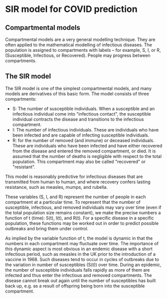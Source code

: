 # SIR model for COVID prediction

## Compartmental models

Compartmental models are a very general modelling technique. They are often applied to the mathematical modelling of infectious diseases. The population is assigned to compartments with labels – for example, S, I, or R, (Susceptible, Infectious, or Recovered). People may progress between compartments. 

## The SIR model

The SIR model is one of the simplest compartmental models, and many models are derivatives of this basic form. The model consists of three compartments:

- S: The number of susceptible individuals. When a susceptible and an infectious individual come into "infectious contact", the susceptible individual contracts the disease and transitions to the infectious compartment.
- I: The number of infectious individuals. These are individuals who have been infected and are capable of infecting susceptible individuals.
- R: for the number of removed (and immune) or deceased individuals. These are individuals who have been infected and have either recovered from the disease and entered the removed compartment, or died. It is assumed that the number of deaths is negligible with respect to the total population. This compartment may also be called "recovered" or "resistant".

This model is reasonably predictive for infectious diseases that are transmitted from human to human, and where recovery confers lasting resistance, such as measles, mumps, and rubella.

These variables (S, I, and R) represent the number of people in each compartment at a particular time. To represent that the number of susceptible, infectious, and removed individuals may vary over time (even if the total population size remains constant), we make the precise numbers a function of t (time): S(t), I(t), and R(t). For a specific disease in a specific population, these functions may be worked out in order to predict possible outbreaks and bring them under control.

As implied by the variable function of t, the model is dynamic in that the numbers in each compartment may fluctuate over time. The importance of this dynamic aspect is most obvious in an endemic disease with a short infectious period, such as measles in the UK prior to the introduction of a vaccine in 1968. Such diseases tend to occur in cycles of outbreaks due to the variation in number of susceptibles (S(t)) over time. During an epidemic, the number of susceptible individuals falls rapidly as more of them are infected and thus enter the infectious and removed compartments. The disease cannot break out again until the number of susceptibles has built back up, e.g. as a result of offspring being born into the susceptible compartment.





